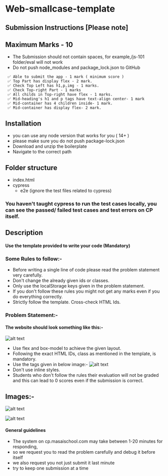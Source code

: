 # Web-smallcase-template

## Submission Instructions [Please note]

## Maximum Marks - 10

- The Submission should not contain spaces, for example,/js-101 folder/eval will not work
- Do not push node_modules and package_lock.json to GitHub

```
 ✅ Able to submit the app - 1 mark ( minimum score )
 ✅ Top Part has display flex - 2 mark.
 ✅ Check Top Left has h1,p,img - 1 marks.
 ✅ Check Top-right Part - 1 marks
 ✅ All childs in Top-right have flex - 1 marks.
 ✅ Mid-heading's h1 and p tags have text-align center- 1 mark
 ✅ Mid-container has 4 children inside- 1 mark.
 ✅ Mid-container has display flex- 2 mark.

```

## Installation

- you can use any node version that works for you ( 14+ )
- please make sure you do not push package-lock.json
- Download and unzip the boilerplate
- Navigate to the correct path

## Folder structure

- index.html
- cypress
  - e2e (ignore the test files related to cypress)

### You haven't taught cypress to run the test cases locally, you can see the passed/ failed test cases and test errors on CP itself.

## Description

#### Use the template provided to write your code (Mandatory)

### Some Rules to follow:-

- Before writing a single line of code please read the problem statement very carefully.
- Don't change the already given ids or classes.
- Only use the localStorage keys given in the problem statement.
- If you don't follow these rules you might not get any marks even if you do everything correctly.
- Strictly follow the template. Cross-check HTML Ids.

### Problem Statement:-

#### The website should look something like this:-

![alt text](https://masai-course.s3.ap-south-1.amazonaws.com/editor/uploads/2022-09-01/Screenshot%202022-08-31%20at%2010.43.58%20AM_948299.png)

- Use flex and box-model to achieve the given layout.
- Following the exact HTML IDs, class as mentioned in the template, is mandatory.
- Use the tags given in below image:-
  ![alt text](https://masai-course.s3.ap-south-1.amazonaws.com/editor/uploads/2022-09-01/Screenshot%202022-09-01%20at%2012.26.41%20PM_619947.png)
- Don't use inline styles.
- Students who don't follow the rules their evaluation will not be graded and this can lead to 0 scores even if the submission is correct.

## Images:-

![alt text](https://masai-course.s3.ap-south-1.amazonaws.com/editor/uploads/2022-09-01/Screenshot%202022-08-30%20at%2011.37.14%20AM_350619.png)

![alt text](https://www.smallcase.com/static/images/svg/what-is-smallcase/2.svg)

#### General guidelines

- The system on cp.masaischool.com may take between 1-20 minutes for responding,
- so we request you to read the problem carefully and debug it before itself
- we also request you not just submit it last minute
- try to keep one submission at a time
